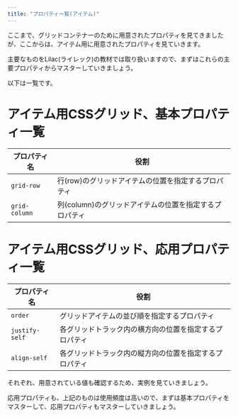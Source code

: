 ```yaml
---
title: "プロパティ一覧(アイテム)"
---
```


ここまで、グリッドコンテナーのために用意されたプロパティを見てきましたが、ここからは、アイテム用に用意されたプロパティを見ていきます。

主要なものをLilac(ライレック)の教材では取り扱いますので、まずはこれらの主要プロパティからマスターしていきましょう。

以下は一覧です。

# アイテム用CSSグリッド、基本プロパティ一覧

プロパティ名 | 役割
------------ | -------------
`grid-row` | 行(row)のグリッドアイテムの位置を指定するプロパティ
`grid-column` | 列(column)のグリッドアイテムの位置を指定するプロパティ

# アイテム用CSSグリッド、応用プロパティ一覧
プロパティ名 | 役割
------------ | -------------
`order` |グリッドアイテムの並び順を指定するプロパティ
`justify-self` | 各グリッドトラック内の横方向の位置を指定するプロパティ
`align-self` | 各グリッドトラック内の縦方向の位置を指定するプロパティ

それぞれ、用意されている値も確認するため、実例を見ていきましょう。

応用プロパティも、上記のものは使用頻度は高いので、まずは基本プロパティをマスターして、応用プロパティもマスターしていきましょう。